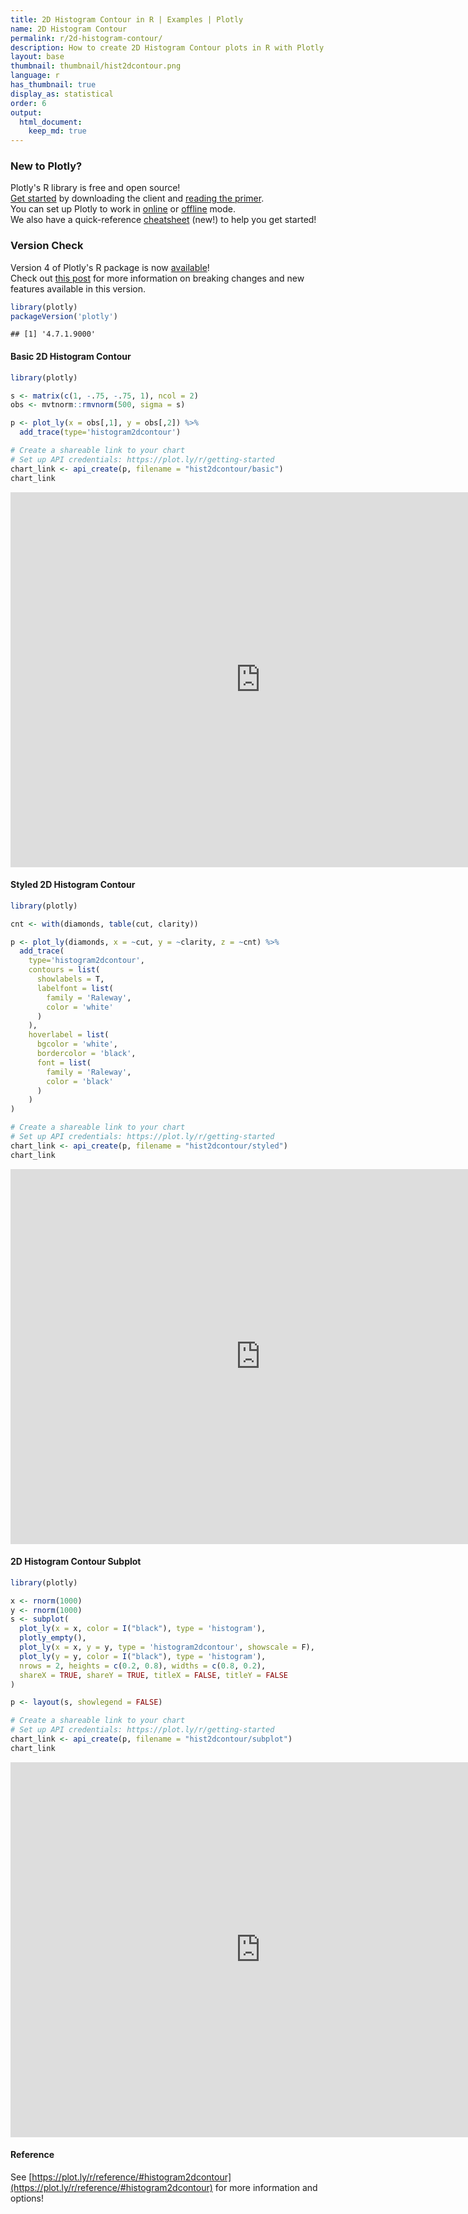 ```yaml
---
title: 2D Histogram Contour in R | Examples | Plotly
name: 2D Histogram Contour
permalink: r/2d-histogram-contour/
description: How to create 2D Histogram Contour plots in R with Plotly.
layout: base
thumbnail: thumbnail/hist2dcontour.png
language: r
has_thumbnail: true
display_as: statistical
order: 6
output:
  html_document:
    keep_md: true
---
```




### New to Plotly?

Plotly's R library is free and open source!<br>
[Get started](https://plot.ly/r/getting-started/) by downloading the client and [reading the primer](https://plot.ly/r/getting-started/).<br>
You can set up Plotly to work in [online](https://plot.ly/r/getting-started/#hosting-graphs-in-your-online-plotly-account) or [offline](https://plot.ly/r/offline/) mode.<br>
We also have a quick-reference [cheatsheet](https://images.plot.ly/plotly-documentation/images/r_cheat_sheet.pdf) (new!) to help you get started!

### Version Check

Version 4 of Plotly's R package is now [available](https://plot.ly/r/getting-started/#installation)!<br>
Check out [this post](http://moderndata.plot.ly/upgrading-to-plotly-4-0-and-above/) for more information on breaking changes and new features available in this version.


```r
library(plotly)
packageVersion('plotly')
```

```
## [1] '4.7.1.9000'
```

#### Basic 2D Histogram Contour


```r
library(plotly)

s <- matrix(c(1, -.75, -.75, 1), ncol = 2)
obs <- mvtnorm::rmvnorm(500, sigma = s)

p <- plot_ly(x = obs[,1], y = obs[,2]) %>% 
  add_trace(type='histogram2dcontour')

# Create a shareable link to your chart
# Set up API credentials: https://plot.ly/r/getting-started
chart_link <- api_create(p, filename = "hist2dcontour/basic")
chart_link
```

<iframe src="https://plot.ly/~RPlotBot/5231.embed" width="800" height="600" id="igraph" scrolling="no" seamless="seamless" frameBorder="0"> </iframe>

#### Styled 2D Histogram Contour


```r
library(plotly)

cnt <- with(diamonds, table(cut, clarity))

p <- plot_ly(diamonds, x = ~cut, y = ~clarity, z = ~cnt) %>%
  add_trace(
    type='histogram2dcontour',
    contours = list(
      showlabels = T,
      labelfont = list(
        family = 'Raleway',
        color = 'white'
      )
    ),
    hoverlabel = list(
      bgcolor = 'white',
      bordercolor = 'black',
      font = list(
        family = 'Raleway',
        color = 'black'
      )
    )
)

# Create a shareable link to your chart
# Set up API credentials: https://plot.ly/r/getting-started
chart_link <- api_create(p, filename = "hist2dcontour/styled")
chart_link
```

<iframe src="https://plot.ly/~RPlotBot/5237.embed" width="800" height="600" id="igraph" scrolling="no" seamless="seamless" frameBorder="0"> </iframe>

#### 2D Histogram Contour Subplot


```r
library(plotly)

x <- rnorm(1000)
y <- rnorm(1000)
s <- subplot(
  plot_ly(x = x, color = I("black"), type = 'histogram'), 
  plotly_empty(), 
  plot_ly(x = x, y = y, type = 'histogram2dcontour', showscale = F), 
  plot_ly(y = y, color = I("black"), type = 'histogram'),
  nrows = 2, heights = c(0.2, 0.8), widths = c(0.8, 0.2), 
  shareX = TRUE, shareY = TRUE, titleX = FALSE, titleY = FALSE
)

p <- layout(s, showlegend = FALSE)

# Create a shareable link to your chart
# Set up API credentials: https://plot.ly/r/getting-started
chart_link <- api_create(p, filename = "hist2dcontour/subplot")
chart_link
```

<iframe src="https://plot.ly/~RPlotBot/5235.embed" width="800" height="600" id="igraph" scrolling="no" seamless="seamless" frameBorder="0"> </iframe>

#### Reference

See [https://plot.ly/r/reference/#histogram2dcontour](https://plot.ly/r/reference/#histogram2dcontour) for more information and options!
